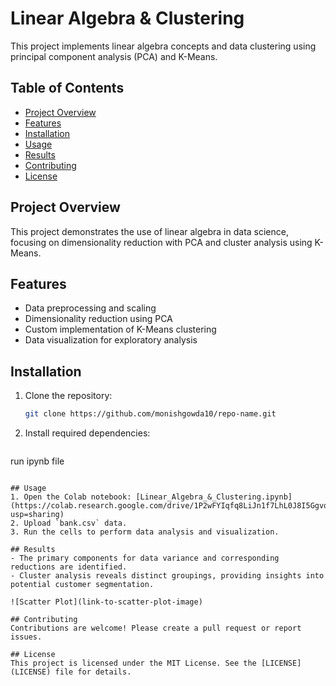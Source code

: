 # Linear Algebra & Clustering

This project implements linear algebra concepts and data clustering using principal component analysis (PCA) and K-Means.

## Table of Contents
- [Project Overview](#project-overview)
- [Features](#features)
- [Installation](#installation)
- [Usage](#usage)
- [Results](#results)
- [Contributing](#contributing)
- [License](#license)

## Project Overview
This project demonstrates the use of linear algebra in data science, focusing on dimensionality reduction with PCA and cluster analysis using K-Means.

## Features
- Data preprocessing and scaling
- Dimensionality reduction using PCA
- Custom implementation of K-Means clustering
- Data visualization for exploratory analysis

## Installation
1. Clone the repository:
   ```bash
   git clone https://github.com/monishgowda10/repo-name.git
   ```
2. Install required dependencies:
   ```bash
  run ipynb file
   ```

## Usage
1. Open the Colab notebook: [Linear_Algebra_&_Clustering.ipynb](https://colab.research.google.com/drive/1P2wFYIqfq8LiJn1f7LhL0J8I5GgvqQgD?usp=sharing)
2. Upload `bank.csv` data.
3. Run the cells to perform data analysis and visualization.

## Results
- The primary components for data variance and corresponding reductions are identified.
- Cluster analysis reveals distinct groupings, providing insights into potential customer segmentation.

![Scatter Plot](link-to-scatter-plot-image)

## Contributing
Contributions are welcome! Please create a pull request or report issues.

## License
This project is licensed under the MIT License. See the [LICENSE](LICENSE) file for details.
